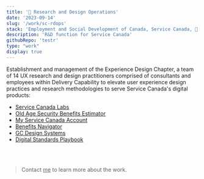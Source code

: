 ```yaml
---
title: '🍁 Research and Design Operations'
date: '2023-09-14'
slug: '/work/sc-rdops'
stack: 'Employment and Social Development of Canada, Service Canada, 🍁 Government Projects'
description: 'R&D function for Service Canada'
githubRepo: 'testr'
type: "work"  
display: true
---
```


Establishment and management of the Experience Design Chapter, a team of 14 UX research and design practitioners comprised of consultants and employees within Delivery Capability to elevate user experience design practices and research methodologies to serve Service Canada's digital products: 

- [Service Canada Labs](https://alpha.service.canada.ca/en/home)
- [Old Age Security Benefits Estimator](https://estimateursv-oasestimator.service.canada.ca/en)
- [My Service Canada Account](https://www.canada.ca/en/employment-social-development/services/my-account.html)
- [Benefits Navigator](https://www.canada.ca/en/services/benefits/finder.html)
- [GC Design Systems](https://design-system.alpha.canada.ca/)
- [Digital Standards Playbook](https://www.canada.ca/en/government/system/digital-government/government-canada-digital-standards.html)

<br/>
<br/>

> Contact <a href="mailto:jude@judepark.com" style="color: var(--font-color-muted)">me</a> to learn more about the work.